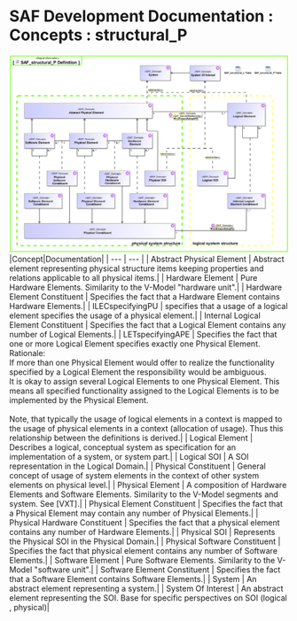 # SAF Development Documentation : Concepts : structural_P 
![SAF_structural_P Definition.svg](./diagrams/SAF_structural_P-Definition.svg)
|Concept|Documentation|
| --- | --- |
| Abstract Physical Element | Abstract element representing physical structure items keeping properties and relations applicable to all physical items.|
| Hardware Element | Pure Hardware Elements. Similarity to the V-Model "hardware unit".|
| Hardware Element Constituent | Specifies the fact that a Hardware Element contains Hardware Elements.|
| ILECspecifyingPU | specifies that a usage of a logical element specifies the usage of a physical element.|
| Internal Logical Element Constituent | Specifies the fact that a Logical Element contains any number of Logical Elements.|
| LETspecifyingAPE | Specifies the fact that one or more Logical Element specifies exactly one Physical Element. <br>Rationale:<br>If more than one Physical Element would offer to realize the functionality specified by a Logical Element the responsibility would be ambiguous.<br>It is okay to assign several Logical Elements to one Physical Element. This means all specified functionality assigned to the Logical Elements is to be implemented by the Physical Element.<br><br>Note, that typically the usage of logical elements in a context is mapped to the usage of physical elements in a context (allocation of usage). Thus this relationship between the definitions is derived.|
| Logical Element | Describes a logical, conceptual system as specification for an implementation of a system, or system part.|
| Logical SOI | A SOI representation in the Logical Domain.|
| Physical Constituent | General concept of usage of system elements in the context of other system elements on physical level.|
| Physical Element | A composition of Hardware Elements and Software Elements. Similarity to the V-Model segments and system. See [VXT].|
| Physical Element Constituent | Specifies the fact that a Physical Element may contain any number of Physical Elements.|
| Physical Hardware Constituent | Specifies the fact that a physical element contains any number of Hardware Elements.|
| Physical SOI | Represents the Physical SOI in the Physical Domain.|
| Physical Software Constituent | Specifies the fact that physical element contains any number of Software Elements.|
| Software Element | Pure Software Elements. Similarity to the V-Model "software unit".|
| Software Element Constituent | Specifies the fact that a Software Element contains  Software Elements.|
| System | An abstract element representing a system.|
| System Of Interest | An abstract element representing the SOI. Base for specific perspectives on SOI (logical , physical)|
